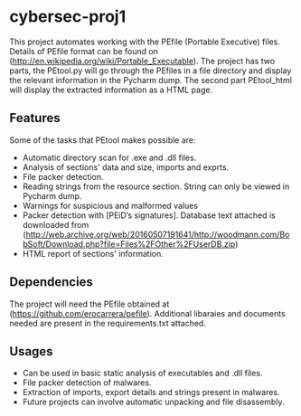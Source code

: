 # cybersec-proj1
This project automates working with the PEfile (Portable Executive) files. Details of PEfile format can be found on 
(http://en.wikipedia.org/wiki/Portable_Executable). The project has two parts, the PEtool.py will go through the PEfiles in
a file directory and display the relevant information in the Pycharm dump. The second part PEtool_html will display the extracted information as a HTML page.

## Features

Some of the tasks that PEtool makes possible are:

  * Automatic directory scan for .exe and .dll files.
  * Analysis of sections' data and size, imports and exprts. 
  * File packer detection.
  * Reading strings from the resource section. String can only be viewed in Pycharm dump.
  * Warnings for suspicious and malformed values
  * Packer detection with [PEiD’s signatures]. Database text attached is downloaded from (http://web.archive.org/web/20160507191641/http://woodmann.com/BobSoft/Download.php?file=Files%2FOther%2FUserDB.zip)
  * HTML report of sections' information. 

## Dependencies

The project will need the PEfile obtained at (https://github.com/erocarrera/pefile). Additional libaraies and documents needed
are present in the requirements.txt attached.

## Usages

* Can be used in basic static analysis of executables and .dll files.
* File packer detection of malwares.
* Extraction of imports, export details and strings present in malwares.
* Future projects can involve automatic unpacking and file disassembly.
